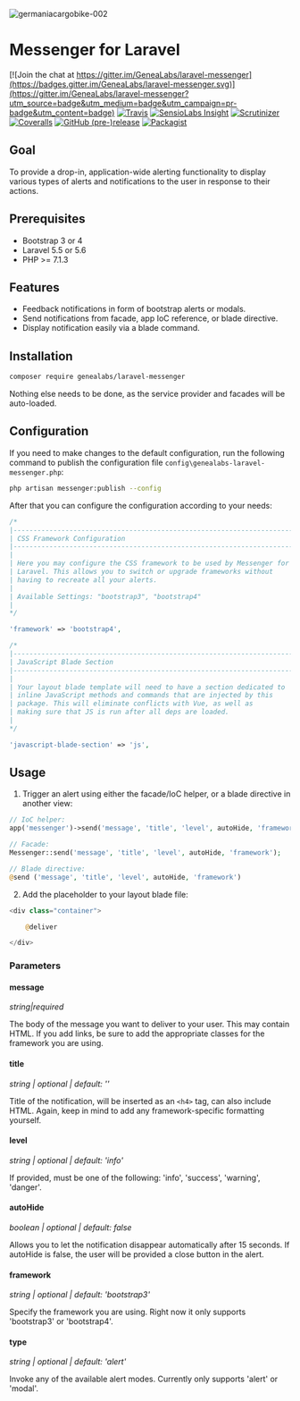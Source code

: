 ![germaniacargobike-002](https://user-images.githubusercontent.com/1791050/30284899-2fcd34be-96d1-11e7-8ded-c41b7e9f5879.jpg)

# Messenger for Laravel
[![Join the chat at https://gitter.im/GeneaLabs/laravel-messenger](https://badges.gitter.im/GeneaLabs/laravel-messenger.svg)](https://gitter.im/GeneaLabs/laravel-messenger?utm_source=badge&utm_medium=badge&utm_campaign=pr-badge&utm_content=badge)
[![Travis](https://img.shields.io/travis/GeneaLabs/laravel-messenger.svg)](https://travis-ci.org/GeneaLabs/laravel-messenger)
[![SensioLabs Insight](https://img.shields.io/sensiolabs/i/90b80280-406d-419e-b02a-5debc51e709d.svg)](https://insight.sensiolabs.com/projects/90b80280-406d-419e-b02a-5debc51e709d/analyses/1)
[![Scrutinizer](https://img.shields.io/scrutinizer/g/GeneaLabs/laravel-messenger.svg)](https://scrutinizer-ci.com/g/GeneaLabs/laravel-messenger)
[![Coveralls](https://img.shields.io/coveralls/GeneaLabs/laravel-messenger.svg)](https://coveralls.io/github/GeneaLabs/laravel-messenger)
[![GitHub (pre-)release](https://img.shields.io/github/release/GeneaLabs/laravel-messenger/all.svg)](https://github.com/GeneaLabs/laravel-messenger)
[![Packagist](https://img.shields.io/packagist/dt/GeneaLabs/laravel-messenger.svg)](https://packagist.org/packages/genealabs/laravel-messenger)

## Goal
To provide a drop-in, application-wide alerting functionality to display various
 types of alerts and notifications to the user in response to their actions.

## Prerequisites
- Bootstrap 3 or 4
- Laravel 5.5 or 5.6
- PHP >= 7.1.3

## Features
- Feedback notifications in form of bootstrap alerts or modals.
- Send notifications from facade, app IoC reference, or blade
  directive.
- Display notification easily via a blade command.

## Installation
```sh
composer require genealabs/laravel-messenger
```

Nothing else needs to be done, as the service provider and facades will be auto-loaded.

## Configuration
If you need to make changes to the default configuration, run the following
command to publish the configuration file `config\genealabs-laravel-messenger.php`:
```sh
php artisan messenger:publish --config
```

After that you can configure the configuration according to your needs:
```php
/*
|--------------------------------------------------------------------------
| CSS Framework Configuration
|--------------------------------------------------------------------------
|
| Here you may configure the CSS framework to be used by Messenger for
| Laravel. This allows you to switch or upgrade frameworks without
| having to recreate all your alerts.
|
| Available Settings: "bootstrap3", "bootstrap4"
|
*/

'framework' => 'bootstrap4',

/*
|--------------------------------------------------------------------------
| JavaScript Blade Section
|--------------------------------------------------------------------------
|
| Your layout blade template will need to have a section dedicated to
| inline JavaScript methods and commands that are injected by this
| package. This will eliminate conflicts with Vue, as well as
| making sure that JS is run after all deps are loaded.
|
*/

'javascript-blade-section' => 'js',
```

## Usage
1. Trigger an alert using either the facade/IoC helper, or a blade directive
  in another view:
  ```php
  // IoC helper:
  app('messenger')->send('message', 'title', 'level', autoHide, 'framework');

  // Facade:
  Messenger::send('message', 'title', 'level', autoHide, 'framework');

  // Blade directive:
  @send ('message', 'title', 'level', autoHide, 'framework')
  ```
2. Add the placeholder to your layout blade file:
  ```php
  <div class="container">

      @deliver

  </div>
  ```

### Parameters
#### **message**
_string|required_

The body of the message you want to deliver to your user. This may contain
 HTML. If you add links, be sure to add the appropriate classes for the
 framework you are using.

#### **title**
_string | optional | default: ''_

Title of the notification, will be inserted as an `<h4>` tag, can also include
 HTML. Again, keep in mind to add any framework-specific formatting yourself.

#### **level**
_string | optional | default: 'info'_

If provided, must be one of the following: 'info', 'success', 'warning',
 'danger'.

#### **autoHide**
_boolean | optional | default: false_

Allows you to let the notification disappear automatically after 15 seconds. If
 autoHide is false, the user will be provided a close button in the alert.

#### **framework**
_string | optional | default: 'bootstrap3'_

Specify the framework you are using. Right now it only supports 'bootstrap3'
  or 'bootstrap4'.
#### **type**
_string | optional | default: 'alert'_

Invoke any of the available alert modes. Currently only supports 'alert' or
 'modal'.
